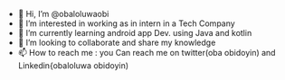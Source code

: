 - 👋 Hi, I’m @obaloluwaobi
- 👀 I’m interested in working as in intern in a Tech Company
- 🌱 I’m currently learning android app Dev. using Java and kotlin
- 💞️ I’m looking to collaborate and share my knowledge 
- 📫 How to reach me : you Can reach me on twitter(oba obidoyin) and Linkedin{obaloluwa obidoyin)

<!---
obaloluwaobi/obaloluwaobi is a ✨ special ✨ repository because its `README.md` (this file) appears on your GitHub profile.
You can click the Preview link to take a look at your changes.
--->
